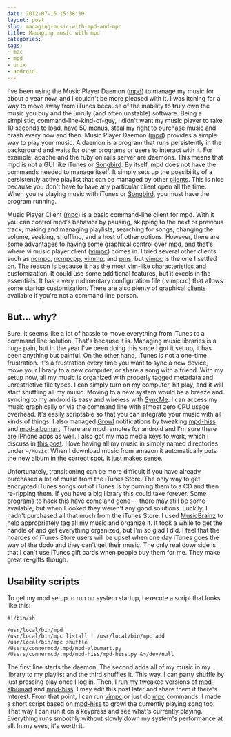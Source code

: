 ```yaml
---
date: 2012-07-15 15:38:10
layout: post
slug: managing-music-with-mpd-and-mpc
title: Managing music with mpd
categories:
tags:
- mac
- mpd
- unix
- android
---
```


I've been using the Music Player Daemon ([mpd][]) to manage my music for about a year now, and I couldn't be more pleased with it. I was itching for a way to move away from iTunes because of the inability to truly own the music you buy and the unruly (and often unstable) software. Being a simplistic, command-line-kind-of-guy, I didn't want my music player to take 10 seconds to load, have 50 menus, steal my right to purchase music and crash every now and then. Music Player Daemon ([mpd][]) provides a simple way to play your music. A daemon is a program that runs persistently in the background and waits for other programs or users to interact with it. For example, apache and the ruby on rails server are daemons. This means that mpd is not a GUI like iTunes or [Songbird][]. By itself, mpd does not have the commands needed to manage itself. It simply sets up the possibility of a persistently active playlist that can be managed by other [clients][]. This is nice because you don't have to have any particular client open all the time. When you're playing music with iTunes or [Songbird][], you must have the program running.

Music Player Client ([mpc][]) is a basic command-line client for mpd. With it you can control mpd's behavior by pausing, skipping to the next or previous track, making and managing playlists, searching for songs, changing the volume, seeking, shuffling, and a host of other options. However, there are some advantages to having some graphical control over mpd, and that's where vi music player client ([vimpc][]) comes in. I tried several other clients such as [ncmpc][], [ncmpcpp][], [vimmp][], and [pms][], but [vimpc][] is the one I settled on. The reason is because it has the most [vim][]-like characteristics and customization. It could use some additional features, but it excels in the essentials. It has a very rudimentary configuration file (.vimpcrc) that allows some startup customization. There are also plenty of graphical [clients][] available if you're not a command line person.

## But... why?

Sure, it seems like a lot of hassle to move everything from iTunes to a command line solution. That's because it is. Managing music libraries is a huge pain, but in the year I've been doing this since I got it set up, it has been anything but painful. On the other hand, iTunes is not a one-time frustration. It's a frustration every time you want to sync a new device, move your library to a new computer, or share a song with a friend. With my setup now, all my music is organized with properly tagged metadata and unrestrictive file types. I can simply turn on my computer, hit play, and it will start shuffling all my music. Moving to a new system would be a breeze and syncing to my android is easy and wireless with [SyncMe][]. I can access my music graphically or via the command line with almost zero CPU usage overhead. It's easily scriptable so that you can integrate your music with all kinds of things. I also managed [Growl][] notifications by tweaking [mpd-hiss][] and [mpd-albumart][]. There are mpd remotes for android and I'm sure there are iPhone apps as well. I also got my mac media keys to work, which I discuss in [this post](http://connermcd.com/blog/2012/01/02/control-mpd-with-mac-media-keys/). I love having all my music in simply named directories under `~/Music`. When I download music from amazon it automatically puts the new album in the correct spot. It just makes sense.

Unfortunately, transitioning can be more difficult if you have already purchased a lot of music from the iTunes Store. The only way to get encrypted iTunes songs out of iTunes is by burning them to a CD and then re-ripping them. If you have a big library this could take forever. Some programs to hack this have come and gone -- there may still be some available, but when I looked they weren't any good solutions. Luckily, I hadn't purchased all that much from the iTunes Store. I used [MusicBrainz][] to help appropriately tag all my music and organize it. It took a while to get the handle of and get everything organized, but I'm so glad I did. I feel that the hoardes of iTunes Store users will be upset when one day iTunes goes the way of the dodo and they can't get their music. The only real downside is that I can't use iTunes gift cards when people buy them for me. They make great re-gifts though.

## Usability scripts

To get my mpd setup to run on system startup, I execute a script that looks like this:

```
#!/bin/sh

/usr/local/bin/mpd
/usr/local/bin/mpc listall | /usr/local/bin/mpc add
/usr/local/bin/mpc shuffle
/Users/connermcd/.mpd/mpd-albumart.py
/Users/connermcd/.mpd/mpd-hiss/mpd-hiss.py &>/dev/null
```

The first line starts the daemon. The second adds all of my music in my library to my playlist and the third shuffles it. This way, I can party shuffle by just pressing play once I log in. Then, I run my tweaked versions of [mpd-albumart][] and [mpd-hiss][]. I may edit this post later and share them if there's interest. From that point, I can run [vimpc][] or just do [mpc][] commands. I made a short script based on [mpd-hiss][] to growl the currently playing song too. That way I can run it on a keypress and see what's currently playing. Everything runs smoothly without slowly down my system's performance at all. In my eyes, it's worth it.

   [mpd]: http://mpd.wikia.com/wiki/Install
   [clients]: http://mpd.wikia.com/wiki/Clients
   [Songbird]: http://getsongbird.com/
   [mpc]: http://sourceforge.net/projects/musicpd/files/mpc/0.22/mpc-0.22.tar.bz2/download
   [vimpc]: https://github.com/richo/vimpc
   [ncmpc]: http://sourceforge.net/projects/musicpd/files/ncmpc/0.20/ncmpc-0.20.tar.bz2/download
   [ncmpcpp]: http://unkart.ovh.org/ncmpcpp/
   [vimmp]: http://www.vim.org/scripts/script.php?script_id=2369
   [pms]: http://pms.sourceforge.net/
   [vim]: http://www.vim.org/index.php
   [SyncMe]: https://play.google.com/store/apps/details?id=com.bv.wifisync&hl=en
   [Growl]: http://growl.info/
   [mpd-hiss]: https://github.com/ahihi/mpd-hiss
   [mpd-albumart]: http://crunchbanglinux.org/forums/topic/4686/howto-mpd/
   [MusicBrainz]: http://musicbrainz.org/
